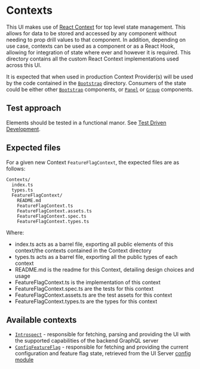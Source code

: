 # Contexts

This UI makes use of [React Context](https://reactjs.org/docs/context.html) for top level state management. This allows for data to be stored and accessed by any component without needing to prop drill values to that component. In addition, depending on use case, contexts can be used as a component or as a React Hook, allowing for integration of state where ever and however it is required. This directory contains all the custom React Context implementations used across this UI.

It is expected that when used in production Context Provider(s) will be used by the code contained in the [`Bootstrap`](../Bootstrap/README.md) directory. Consumers of the state could be either other [`Bootstrap`](../Bootstrap/README.md) components, or [`Panel`](../Panels/README.md) or [`Group`](../Groups/README.md) components.

## Test approach

Elements should be tested in a functional manor. See [Test Driven Development](../../docs/Test.md#style-of-test).

## Expected files

For a given new Context `FeatureFlagContext`, the expected files are as follows:

```
Contexts/
  index.ts
  types.ts
  FeatureFlagContext/
    README.md
    FeatureFlagContext.ts
    FeatureFlagContext.assets.ts
    FeatureFlagContext.spec.ts
    FeatureFlagContext.types.ts
```

Where:

- index.ts acts as a barrel file, exporting all public elements of this context/the contexts contained in the Context directory
- types.ts acts as a barrel file, exporting all the public types of each context
- README.md is the readme for this Context, detailing design choices and usage
- FeatureFlagContext.ts is the implementation of this context
- FeatureFlagContext.spec.ts are the tests for this context
- FeatureFlagContext.assets.ts are the test assets for this context
- FeatureFlagContext.types.ts are the types for this context

## Available contexts

- [`Introspect`](./Introspect/README.md) - responsible for fetching, parsing and providing the UI with the supported capabilities of the backend GraphQL server
- [`ConfigFeatureFlag`](./ConfigFeatureFlag/README.md) - responsible for fetching and providing the current configuration and feature flag state, retrieved from the UI Server [config module](../../server/config/README.md)
